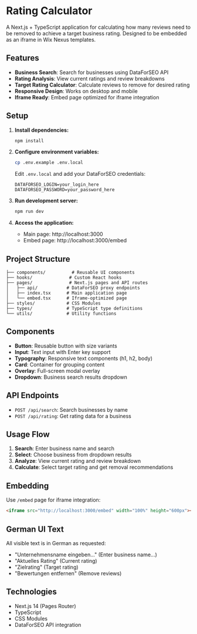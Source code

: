 # Rating Calculator

A Next.js + TypeScript application for calculating how many reviews need to be removed to achieve a target business rating. Designed to be embedded as an iframe in Wix Nexus templates.

## Features

- **Business Search**: Search for businesses using DataForSEO API
- **Rating Analysis**: View current ratings and review breakdowns
- **Target Rating Calculator**: Calculate reviews to remove for desired rating
- **Responsive Design**: Works on desktop and mobile
- **Iframe Ready**: Embed page optimized for iframe integration

## Setup

1. **Install dependencies:**
   ```bash
   npm install
   ```

2. **Configure environment variables:**
   ```bash
   cp .env.example .env.local
   ```
   
   Edit `.env.local` and add your DataForSEO credentials:
   ```
   DATAFORSEO_LOGIN=your_login_here
   DATAFORSEO_PASSWORD=your_password_here
   ```

3. **Run development server:**
   ```bash
   npm run dev
   ```

4. **Access the application:**
   - Main page: http://localhost:3000
   - Embed page: http://localhost:3000/embed

## Project Structure

```
├── components/          # Reusable UI components
├── hooks/              # Custom React hooks
├── pages/              # Next.js pages and API routes
│   ├── api/           # DataForSEO proxy endpoints
│   ├── index.tsx      # Main application page
│   └── embed.tsx      # Iframe-optimized page
├── styles/            # CSS Modules
├── types/             # TypeScript type definitions
└── utils/             # Utility functions
```

## Components

- **Button**: Reusable button with size variants
- **Input**: Text input with Enter key support
- **Typography**: Responsive text components (h1, h2, body)
- **Card**: Container for grouping content
- **Overlay**: Full-screen modal overlay
- **Dropdown**: Business search results dropdown

## API Endpoints

- `POST /api/search`: Search businesses by name
- `POST /api/rating`: Get rating data for a business

## Usage Flow

1. **Search**: Enter business name and search
2. **Select**: Choose business from dropdown results
3. **Analyze**: View current rating and review breakdown
4. **Calculate**: Select target rating and get removal recommendations

## Embedding

Use `/embed` page for iframe integration:

```html
<iframe src="http://localhost:3000/embed" width="100%" height="600px"></iframe>
```

## German UI Text

All visible text is in German as requested:
- "Unternehmensname eingeben..." (Enter business name...)
- "Aktuelles Rating" (Current rating)
- "Zielrating" (Target rating)
- "Bewertungen entfernen" (Remove reviews)

## Technologies

- Next.js 14 (Pages Router)
- TypeScript
- CSS Modules
- DataForSEO API integration
